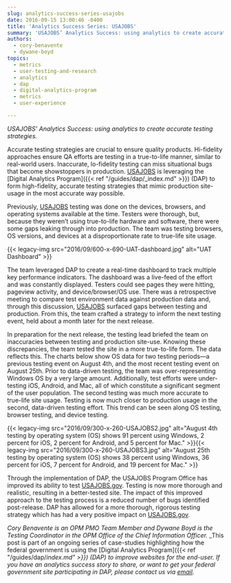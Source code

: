 ```yaml
---
slug: analytics-success-series-usajobs
date: 2016-09-15 13:00:46 -0400
title: 'Analytics Success Series: USAJOBS'
summary: 'USAJOBS’ Analytics Success: using analytics to create accurate testing strategies. Accurate testing strategies are crucial to ensure quality products. Hi-fidelity approaches ensure QA efforts are testing in a true-to-life manner, similar to real-world users. Inaccurate, lo-fidelity testing can miss situational bugs that become showstoppers in production. USAJOBS is leveraging the Digital Analytics Program (DAP) to'
authors:
  - cory-benavente
  - dywane-boyd
topics:
  - metrics
  - user-testing-and-research
  - analytics
  - dap
  - digital-analytics-program
  - metrics
  - user-experience

---
```


_USAJOBS’ Analytics Success: using analytics to create accurate testing strategies._

Accurate testing strategies are crucial to ensure quality products. Hi-fidelity approaches ensure QA efforts are testing in a true-to-life manner, similar to real-world users. Inaccurate, lo-fidelity testing can miss situational bugs that become showstoppers in production. <a href="https://www.usajobs.gov/" target="_blank">USAJOBS</a> is leveraging the [Digital Analytics Program]({{< ref "/guides/dap/_index.md" >}}) (DAP) to form high-fidelity, accurate testing strategies that mimic production site-usage in the most accurate way possible.

Previously, <a href="https://www.usajobs.gov/" target="_blank">USAJOBS</a> testing was done on the devices, browsers, and operating systems available at the time. Testers were thorough, but, because they weren’t using true-to-life hardware and software, there were some gaps leaking through into production. The team was testing browsers, OS versions, and devices at a disproportionate rate to true-life site usage.

{{< legacy-img src="2016/09/600-x-690-UAT-dashboard.jpg" alt="UAT Dashboard" >}}

The team leveraged DAP to create a real-time dashboard to track multiple key performance indicators. The dashboard was a live-feed of the effort and was constantly displayed. Testers could see pages they were hitting, pageview activity, and device/browser/OS use. There was a retrospective meeting to compare test environment data against production data and, through this discussion, <a href="https://www.usajobs.gov/" target="_blank">USAJOBS</a> surfaced gaps between testing and production. From this, the team crafted a strategy to inform the next testing event, held about a month later for the next release.

In preparation for the next release, the testing lead briefed the team on inaccuracies between testing and production site-use. Knowing these discrepancies, the team tested the site in a more true-to-life form. The data reflects this. The charts below show OS data for two testing periods—a previous testing event on August 4th, and the most recent testing event on August 25th. Prior to data-driven testing, the team was over-representing Windows OS by a very large amount. Additionally, test efforts were under-testing iOS, Android, and Mac, all of which constitute a significant segment of the user population. The second testing was much more accurate to true-life site usage. Testing is now much closer to production usage in the second, data-driven testing effort. This trend can be seen along OS testing, browser testing, and device testing.

{{< legacy-img src="2016/09/300-x-260-USAJOBS2.jpg" alt="August 4th testing by operating system (OS) shows 91 percent using Windows, 2 percent for iOS, 2 percent for Android, and 5 percent for Mac." >}}{{< legacy-img src="2016/09/300-x-260-USAJOBS3.jpg" alt="August 25th testing by operating system (OS) shows 38 percent using Windows, 36 percent for iOS, 7 percent for Android, and 19 percent for Mac." >}}

Through the implementation of DAP, the USAJOBS Program Office has improved its ability to test <a href="https://www.usajobs.gov/" target="_blank">USAJOBS.gov</a>. Testing is now more thorough and realistic, resulting in a better-tested site. The impact of this improved approach to the testing process is a reduced number of bugs identified post-release. DAP has allowed for a more thorough, rigorous testing strategy which has had a very positive impact on <a href="https://www.usajobs.gov/" target="_blank">USAJOBS.gov</a>.

 _Cory Benavente is an OPM PMO Team Member and Dywane Boyd is the Testing Coordinator in the OPM Office of the Chief Information Officer._
_This post is part of an ongoing series of case-studies highlighting how the federal government is using the [Digital Analytics Program]({{< ref "/guides/dap/_index.md" >}}) (DAP) to improve websites for the end-user. If you have an analytics success story to share, or want to get your federal government site participating in DAP, please contact us via [email](mailto:dap@support.digitalgov.gov)._
